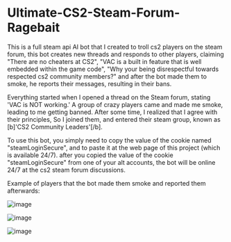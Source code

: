 # Ultimate-CS2-Steam-Forum-Ragebait
 This is a full steam api AI bot that I created to troll cs2 players on the steam forum, this bot creates new threads and responds to other players, claiming "There are no cheaters at CS2", "VAC is a built in feature that is well embedded within the game code", "Why your being disrespectful towards respected cs2 community members?" and after the bot made them to smoke, he reports their messages, resulting in their bans.

Everything started when I opened a thread on the Steam forum, stating 'VAC is NOT working.' A group of crazy players came and made me smoke, leading to me getting banned. After some time, I realized that I agree with their principles, So I joined them, and entered their steam group, known as [b]'CS2 Community Leaders'[/b].

To use this bot, you simply need to copy the value of the cookie named "steamLoginSecure", and to paste it at the web page of this project (which is available 24/7).
after you copied the value of the cookie "steamLoginSecure" from one of your alt accounts, the bot will be online 24/7 at the cs2 steam forum discussions.


Example of players that the bot made them smoke and reported them afterwards:

![image](https://github.com/user-attachments/assets/8ddaf98a-0876-42b6-a053-73434c8c4690)


![image](https://github.com/user-attachments/assets/a8f6f9d4-e049-4e00-a1b8-abb281d0ba5b)


![image](https://github.com/user-attachments/assets/0cd97e0c-a5ac-4a78-85b8-29a1a28f6e97)
